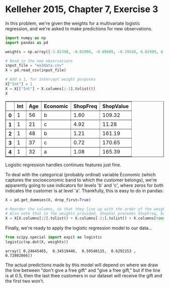 
# Kelleher 2015, Chapter 7, Exercise 3

In this problem, we're given the weights for a multivariate logistic regression, and we're asked to make predictions for new observations.


```python
import numpy as np
import pandas as pd

weights = np.array([-3.82398, -0.02990, -0.09089, -0.19558, 0.02999, 0.74572])

# Read in the new observations
input_file = "ex3data.csv"
X = pd.read_csv(input_file)

# Add a 1, for intercept weight purposes
X["Int"] = 1
X = X[["Int"] + X.columns[:-1].tolist()]
X
```




<div>
<table border="1" class="dataframe">
  <thead>
    <tr style="text-align: right;">
      <th></th>
      <th>Int</th>
      <th>Age</th>
      <th>Economic</th>
      <th>ShopFreq</th>
      <th>ShopValue</th>
    </tr>
  </thead>
  <tbody>
    <tr>
      <th>0</th>
      <td>1</td>
      <td>56</td>
      <td>b</td>
      <td>1.60</td>
      <td>109.32</td>
    </tr>
    <tr>
      <th>1</th>
      <td>1</td>
      <td>21</td>
      <td>c</td>
      <td>4.92</td>
      <td>11.28</td>
    </tr>
    <tr>
      <th>2</th>
      <td>1</td>
      <td>48</td>
      <td>b</td>
      <td>1.21</td>
      <td>161.19</td>
    </tr>
    <tr>
      <th>3</th>
      <td>1</td>
      <td>37</td>
      <td>c</td>
      <td>0.72</td>
      <td>170.65</td>
    </tr>
    <tr>
      <th>4</th>
      <td>1</td>
      <td>32</td>
      <td>a</td>
      <td>1.08</td>
      <td>165.39</td>
    </tr>
  </tbody>
</table>
</div>



Logistic regression handles continues features just fine. 

To deal with the categorical (probably ordinal) variable Economic (which captures the socioeconomic band to which the customer belongs), we're apparently going to use indicators for levels 'b' and 'c', where zeros for both indicates the customer is at level 'a'. Thankfully, this is easy to do in pandas:


```python
X = pd.get_dummies(X, drop_first=True)
```


```python
# Reorder the columns, so that they line up with the order of the weights
# Also note that in the weights provided, ShopVal precedes ShopFreq, but in the data, ShopFreq comes first. Flip em'
X = X[X.columns[:2].tolist() + X.columns[-2:].tolist() + X.columns[range(3,1,-1)].tolist()]
```

Finally, we're ready to apply the logistic regression model to our data...


```python
from scipy.special import expit as logistic
logistic(np.dot(X, weights))
```




    array([ 0.24645465,  0.34519446,  0.59540115,  0.6292153 ,  0.72802866])



The actual predictions made by this model will depend on where we draw the line between "don't give a free gift" and "give a free gift," but if the line is at 0.5, then the last thee customers in our dataset will receive the gift and the first two won't.
